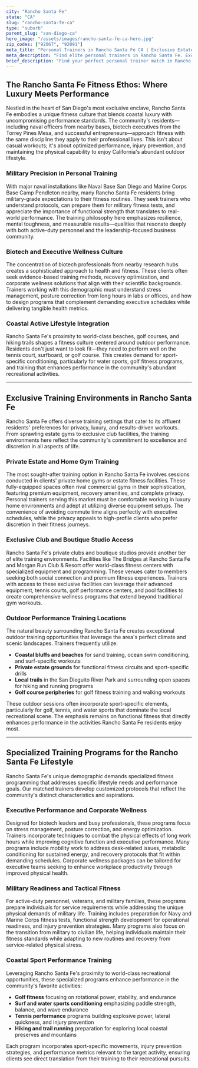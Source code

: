 ```yaml
---
city: "Rancho Santa Fe"
state: "CA"
slug: "rancho-santa-fe-ca"
type: "suburb"
parent_slug: "san-diego-ca"
hero_image: "/assets/images/rancho-santa-fe-ca-hero.jpg"
zip_codes: ["92067", "92091"]
meta_title: "Personal Trainers in Rancho Santa Fe CA | Exclusive Estate & Equestrian Fitness"
meta_description: "Find elite personal trainers in Rancho Santa Fe. Exclusive coaching for large private estates, equestrian conditioning, and high-discretion clientele."
brief_description: "Find your perfect personal trainer match in Rancho Santa Fe, CA. Our elite service connects you with certified professionals who understand the unique demands of San Diego's affluent coastal lifestyle, military precision, and biotech executive schedules. Whether you're training for beach sports, preparing for naval fitness standards, or seeking discreet in-home sessions, we match you with trainers who specialize in your specific goals. Stop wasting time with generic fitness apps and get personalized, high-performance training tailored to Rancho Santa Fe's exclusive community. Book your perfect match today and transform your fitness journey."
---
```

## The Rancho Santa Fe Fitness Ethos: Where Luxury Meets Performance

Nestled in the heart of San Diego's most exclusive enclave, Rancho Santa Fe embodies a unique fitness culture that blends coastal luxury with uncompromising performance standards. The community's residents—including naval officers from nearby bases, biotech executives from the Torrey Pines Mesa, and successful entrepreneurs—approach fitness with the same discipline they apply to their professional lives. This isn't about casual workouts; it's about optimized performance, injury prevention, and maintaining the physical capability to enjoy California's abundant outdoor lifestyle.

### Military Precision in Personal Training

With major naval installations like Naval Base San Diego and Marine Corps Base Camp Pendleton nearby, many Rancho Santa Fe residents bring military-grade expectations to their fitness routines. They seek trainers who understand protocols, can prepare them for military fitness tests, and appreciate the importance of functional strength that translates to real-world performance. The training philosophy here emphasizes resilience, mental toughness, and measurable results—qualities that resonate deeply with both active-duty personnel and the leadership-focused business community.

### Biotech and Executive Wellness Culture

The concentration of biotech professionals from nearby research hubs creates a sophisticated approach to health and fitness. These clients often seek evidence-based training methods, recovery optimization, and corporate wellness solutions that align with their scientific backgrounds. Trainers working with this demographic must understand stress management, posture correction from long hours in labs or offices, and how to design programs that complement demanding executive schedules while delivering tangible health metrics.

### Coastal Active Lifestyle Integration

Rancho Santa Fe's proximity to world-class beaches, golf courses, and hiking trails shapes a fitness culture centered around outdoor performance. Residents don't just want to look fit—they need to perform well on the tennis court, surfboard, or golf course. This creates demand for sport-specific conditioning, particularly for water sports, golf fitness programs, and training that enhances performance in the community's abundant recreational activities.

---

## Exclusive Training Environments in Rancho Santa Fe

Rancho Santa Fe offers diverse training settings that cater to its affluent residents' preferences for privacy, luxury, and results-driven workouts. From sprawling estate gyms to exclusive club facilities, the training environments here reflect the community's commitment to excellence and discretion in all aspects of life.

### Private Estate and Home Gym Training

The most sought-after training option in Rancho Santa Fe involves sessions conducted in clients' private home gyms or estate fitness facilities. These fully-equipped spaces often rival commercial gyms in their sophistication, featuring premium equipment, recovery amenities, and complete privacy. Personal trainers serving this market must be comfortable working in luxury home environments and adept at utilizing diverse equipment setups. The convenience of avoiding commute time aligns perfectly with executive schedules, while the privacy appeals to high-profile clients who prefer discretion in their fitness journeys.

### Exclusive Club and Boutique Studio Access

Rancho Santa Fe's private clubs and boutique studios provide another tier of elite training environments. Facilities like The Bridges at Rancho Santa Fe and Morgan Run Club & Resort offer world-class fitness centers with specialized equipment and programming. These venues cater to members seeking both social connection and premium fitness experiences. Trainers with access to these exclusive facilities can leverage their advanced equipment, tennis courts, golf performance centers, and pool facilities to create comprehensive wellness programs that extend beyond traditional gym workouts.

### Outdoor Performance Training Locations

The natural beauty surrounding Rancho Santa Fe creates exceptional outdoor training opportunities that leverage the area's perfect climate and scenic landscapes. Trainers frequently utilize:

- **Coastal bluffs and beaches** for sand training, ocean swim conditioning, and surf-specific workouts
- **Private estate grounds** for functional fitness circuits and sport-specific drills
- **Local trails** in the San Dieguito River Park and surrounding open spaces for hiking and running programs
- **Golf course peripheries** for golf fitness training and walking workouts

These outdoor sessions often incorporate sport-specific elements, particularly for golf, tennis, and water sports that dominate the local recreational scene. The emphasis remains on functional fitness that directly enhances performance in the activities Rancho Santa Fe residents enjoy most.

---

## Specialized Training Programs for the Rancho Santa Fe Lifestyle

Rancho Santa Fe's unique demographic demands specialized fitness programming that addresses specific lifestyle needs and performance goals. Our matched trainers develop customized protocols that reflect the community's distinct characteristics and aspirations.

### Executive Performance and Corporate Wellness

Designed for biotech leaders and busy professionals, these programs focus on stress management, posture correction, and energy optimization. Trainers incorporate techniques to combat the physical effects of long work hours while improving cognitive function and executive performance. Many programs include mobility work to address desk-related issues, metabolic conditioning for sustained energy, and recovery protocols that fit within demanding schedules. Corporate wellness packages can be tailored for executive teams seeking to enhance workplace productivity through improved physical health.

### Military Readiness and Tactical Fitness

For active-duty personnel, veterans, and military families, these programs prepare individuals for service requirements while addressing the unique physical demands of military life. Training includes preparation for Navy and Marine Corps fitness tests, functional strength development for operational readiness, and injury prevention strategies. Many programs also focus on the transition from military to civilian life, helping individuals maintain their fitness standards while adapting to new routines and recovery from service-related physical stress.

### Coastal Sport Performance Training

Leveraging Rancho Santa Fe's proximity to world-class recreational opportunities, these specialized programs enhance performance in the community's favorite activities:

- **Golf fitness** focusing on rotational power, stability, and endurance
- **Surf and water sports conditioning** emphasizing paddle strength, balance, and wave endurance
- **Tennis performance** programs building explosive power, lateral quickness, and injury prevention
- **Hiking and trail running** preparation for exploring local coastal preserves and mountains

Each program incorporates sport-specific movements, injury prevention strategies, and performance metrics relevant to the target activity, ensuring clients see direct translation from their training to their recreational pursuits.